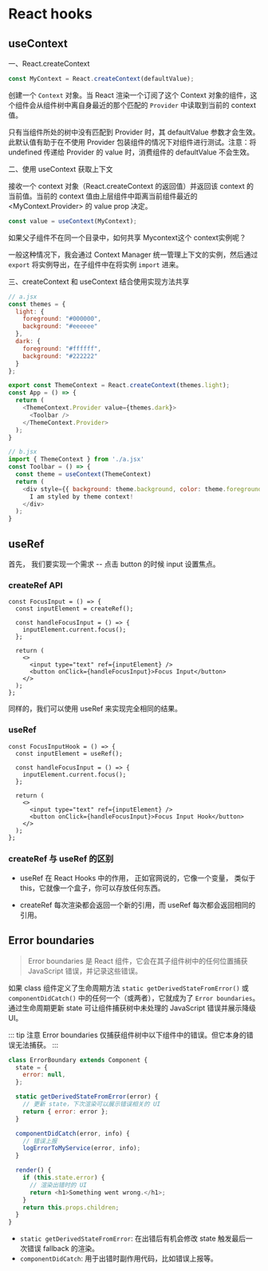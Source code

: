 # React hooks

## useContext

一、React.createContext

```js
const MyContext = React.createContext(defaultValue);
```

创建一个 `Context` 对象。当 React 渲染一个订阅了这个 Context 对象的组件，这个组件会从组件树中离自身最近的那个匹配的 `Provider` 中读取到当前的 context 值。

只有当组件所处的树中没有匹配到 Provider 时，其 defaultValue 参数才会生效。此默认值有助于在不使用 Provider 包装组件的情况下对组件进行测试。注意：将 undefined 传递给 Provider 的 value 时，消费组件的 defaultValue 不会生效。

二、使用 useContext 获取上下文

接收一个 context 对象（React.createContext 的返回值）并返回该 context 的当前值。当前的 context 值由上层组件中距离当前组件最近的 <MyContext.Provider> 的 value prop 决定。

```js
const value = useContext(MyContext);
```

如果父子组件不在同一个目录中，如何共享 Mycontext这个 context实例呢？

一般这种情况下，我会通过 Context Manager 统一管理上下文的实例，然后通过 `export` 将实例导出，在子组件中在将实例 `import` 进来。

三、createContext 和 useContext 结合使用实现方法共享

```js
// a.jsx
const themes = {
  light: {
    foreground: "#000000",
    background: "#eeeeee"
  },
  dark: {
    foreground: "#ffffff",
    background: "#222222"
  }
};

export const ThemeContext = React.createContext(themes.light);
const App = () => {
  return (
    <ThemeContext.Provider value={themes.dark}>
      <Toolbar />
    </ThemeContext.Provider>
  );
}
```

```js
// b.jsx
import { ThemeContext } from './a.jsx'
const Toolbar = () => {
  const theme = useContext(ThemeContext)
  return (
    <div style={{ background: theme.background, color: theme.foreground }}>
      I am styled by theme context!
    </div>
  );
}
```

## useRef

首先， 我们要实现一个需求 -- 点击 button 的时候 input 设置焦点。

### createRef API

```tsx
const FocusInput = () => {
  const inputElement = createRef();

  const handleFocusInput = () => {
    inputElement.current.focus();
  };

  return (
    <>
      <input type="text" ref={inputElement} />
      <button onClick={handleFocusInput}>Focus Input</button>
    </>
  );
};
```

同样的，我们可以使用 useRef 来实现完全相同的结果。

### useRef

```tsx
const FocusInputHook = () => {
  const inputElement = useRef();

  const handleFocusInput = () => {
    inputElement.current.focus();
  };

  return (
    <>
      <input type="text" ref={inputElement} />
      <button onClick={handleFocusInput}>Focus Input Hook</button>
    </>
  );
};
```

### createRef 与 useRef 的区别

* useRef 在 React Hooks 中的作用， 正如官网说的，它像一个变量， 类似于 this，它就像一个盒子，你可以存放任何东西。

* createRef 每次渲染都会返回一个新的引用，而 useRef 每次都会返回相同的引用。

## Error boundaries

> Error boundaries 是 React 组件，它会在其子组件树中的任何位置捕获 JavaScript 错误，并记录这些错误。

如果 class 组件定义了生命周期方法 `static getDerivedStateFromError()` 或 `componentDidCatch()` 中的任何一个（或两者），它就成为了 `Error boundaries`。通过生命周期更新 state 可让组件捕获树中未处理的 JavaScript 错误并展示降级 UI。

::: tip 注意
Error boundaries 仅捕获组件树中以下组件中的错误。但它本身的错误无法捕获。
:::

```js
class ErrorBoundary extends Component {
  state = {
    error: null,
  };

  static getDerivedStateFromError(error) {
    // 更新 state，下次渲染可以展示错误相关的 UI
    return { error: error };
  }

  componentDidCatch(error, info) {
    // 错误上报
    logErrorToMyService(error, info);
  }

  render() {
    if (this.state.error) {
      // 渲染出错时的 UI
      return <h1>Something went wrong.</h1>;
    }
    return this.props.children;
  }
}
```

* `static getDerivedStateFromError`: 在出错后有机会修改 state 触发最后一次错误 fallback 的渲染。
* `componentDidCatch`: 用于出错时副作用代码，比如错误上报等。
